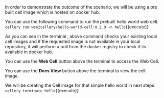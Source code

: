 In order to demonstrate the outcome of the scenario, we will be using a pre built cell image which is hosted on docker hub.

You can use the following command to run the prebuilt hello world web cell.  
`cellery run wso2cellery/hello-world-cell:0.2.0 -n hello`{{execute}}

As you can see in the terminal , above command checks your existing local cell images and if the requested image is not available in your local repository, it will perform a pull from the docker registry to check if its available in docker hub.

You can use the **Web Cell** button above the terminal to access the Web Cell.

You can use the **Docs View** button above the terminal to view the cell image.

We will be creating the Cell image for that simple hello world in next steps.  
`cellery terminate hello`{{execute}}

